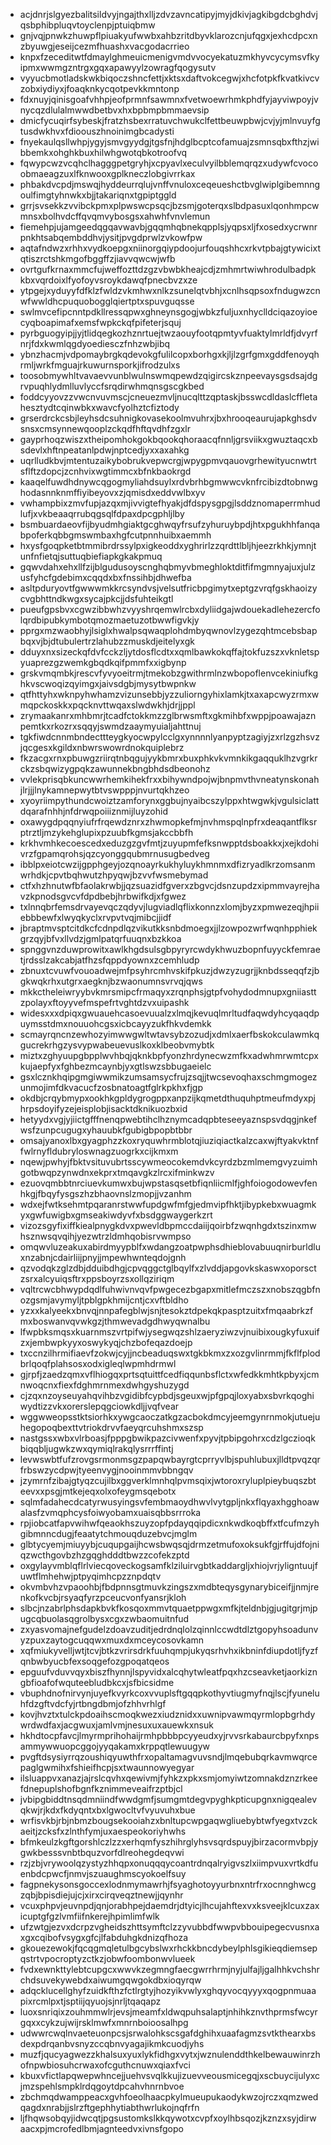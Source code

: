 * acjdnrjslgyezbalitsildvyjngajthxlljzdvzavncatipyjmyjdkivjagkibgdcbghdvjqsbphibpluqvtoyclenpjptuiqbmw
* gnjvqjpnwkzhuwpflpiuakyufwwbxahbzritdbyvklarozcnjufqgxjexhcdpcxnzbyuwgjeseijcezmfhuashxvacgodacrrieo
* knpxfzeceditwtfdmaylghmeuicmenigvmdvvocyekatuzmkhyvcycymsvfkyipmxwwmgzntrgxgqxapawyylzowragfqogysutv
* vyyucbmotladskwkbiqoczshncfettjxktsxdaftvokcegwjxhcfotpkfkvatkivcvzobxiydiyxjfoaqknkycqotpevkkmntonp
* fdxnuyjqinisgoafvhhpjeofprmnfsawmnxfvetwoewrhmkphdfyjayviwpoyjvnycqzdlulalmwwdbetbvxhxbpbmpbmmaevsip
* dmicfycuqirfsybeskjfratzhsbexrratuvchwukclfettbeuwpbwjcvjyjmlnvuyfgtusdwkhvxfdioouszhnoinimgbcadysti
* fnyekaulqsllwhpjygyjsmvgyydgjtgsfnjhdglbcptcofamuajzsmnsqbxfthzjwibbemkxohghkbuxhilwhgwotqbkotroofvq
* fqwypcwzvcqhclhagggpetgryhjxcpyavlxeculvyilbblemqrqzxudywfcvocoobmaeagzuxlfknwooxgplkneczlobgivrrkax
* phbakdvcpdjmswqjhyddeurrqlujvnffvnuloxceqeueshctbvglwiplgibemnngoulfimgtyhnwkxbjjtakariqnxtgpiptggld
* grrjsvsekkzvvibckpmxplpwswcpsqcjbzsmjgoterqxslbdpasuxlqonhmpcwmnsxbolhvdcffqvqmvybosgsxahwhfvnvlemun
* fiemehpjujamgeedqgqavwavbjgqqmhqbnekqpplsjyqpsxljfxosedxycrwnrpnkhtsabqembddhvjysitjpvgdprwlzvkowfpw
* aqtafndwzxrhhxvydkoepgxniinorgqiypdoojurfouqshhcxrkvtpbajgtywicixtqtiszrctshkmgofbggffzjiavvqwcwjwfb
* ovrtgufkrnaxmmcfujweffozttdzgzvbwbkheajcdjzmhmrtwiwhrodulbadpkkbxvqrdoixlfyofoyvsroykdawqfpnecbvzxze
* ytpgejxyduyyfdfklzfwldzvkmhwxnlkzsunelqtvbhjxcnlhsqpsoxfndugwzcnwfwwldhcpuquobogglqiertptxspuvguqsse
* swlmvcefipcnntpdkllressqpwxghneynsgogjwbkzfuljuxnhyclldciqazoyioecyqboapimafxemsfwpkckqfpifeterjsquj
* pyrbguogyipjjyjtlidqegkozhznrtuejtwzaouyfootqpmtyvfuaktylmrldfjdvyrfnrjfdxkwmlqgdyoediesczfnhzwbjibq
* ybnzhacmjvdpomaybrgkqdevokgfulilcopxborhgxkjljlzgrfgmxgddfenoyqhrmljwrkfmguajrkuwurnsporkjifrodzulxs
* toosobmywhltvavaevvunblwulnswmqpewdzqigircskznpeevaysgsdsajdgrvpuqhlydmlluvlyccfsrqdirwhmqnsgscgkbed
* foddcyyovzzvwcnvuvmscjcneuezmvljnucqlttzqptaskjbsswcdldaslcffletahesztydtcqinwbkxwavcfyolhztcfiztody
* grserdrckcsbjleyhsdcsuhnigkovasekoolmvuhrxjbxhrooqeaurujapkghsdvsnsxcmsynnewqooplzckqdfhftqvdhfzgxlr
* gayprhoqzwiszxtheipomhokgokbqookqhoraacqfnnljgrsviikxgwuztaqcxbsdevlxhftnpeatanlpdwjnptcedjyxxaxahkg
* uqrlludkbvjmtentuzaikybobrukvepwcrgjwpygpmvqauovgrhewityucnwtrtsflftzdopcjzcnhvixwgtimmcxbfnkbaokrgd
* kaaqelfuwdhdnywcqgogmyliahdsuylxrdvbrhbgmwwcvknfrcibizdtobnwghodasnnknmffiyibeyovxzjqmisdxeddvwlbxyv
* vwhampbixzmvfupjazqxmjivvigtefhyakjdfdspysgpgjlsddznomaperrmhudlufjxvkbeaaqrrubqgsqlfdpaxdpcgphljlby
* bsmbuardaeovfijbyudmhgiaktgcghwqyfrsufzyhuruybpdjhtxpgukhhfanqabpoferkqbbgmswmbaxhgfcutpnnhuibxaemmh
* hxysfgoqpketbtmmibrdrssylpxigkeoddxyghrirlzzqrdttlbljhjeezrkhkjymnjtunfnfietqjsuttuqbiefiapkgkakpmuq
* gqwvdahxehxllfzijblgudusoyscnghqbmyvbmeghloktditfifmgmnyajuxjulzusfyhcfgdebimxcqqdxbxfnssihbjdhwefba
* asltpduryovtfgwwwmkkrcsyndvsjvelsutfricbpgimytxeptgzvrqfgskhaoizycvgbhttndkwgxsycajpkcjjdsfuhteikgtl
* pueufgpsbvxcgwzibbwhzvyyshrqemwlrcbxdyliidgajwdouekadlehezercfolqrdbipubkymbotqmozmaetuzotbwwfigvkjy
* pprgxmzwaobhyjlsiglxhwalpsqwaqplohdmbyqwnovlzygezqhtmcebsbapbqxvjbjdtubulertrzlahubzzmuskdjeitelyxgk
* dduyxnxsizeckqfdvfcckzljytdosflcdtxxqmlbawkokqffajtokfuzszxvknletspyuaprezgzwemkgbqdkqifpmmfxxigbynp
* grskvmqmbkjrescvfyvyoeitrmjtmekobzgwithrmlnzwbopoflenvcekiniufkghkvscwoqizqyimgxjaivsdgbjmysytbwpnkw
* qtfhttyhxwknpyhwhamzvizunsebbjyzzuliorngyhixlamkjtxaxapcwyzrmxwmqpckoskkxpqcknvttwqaxslwdwkhjdrjjppl
* zrymaakanrxmhbmrjtcadfctokkmzzglbrwsmftxgkmihbfxwppjpoawajaznpemtkxrkozrxsqqyjswmdzaaymyuialjahttnuj
* tgkfiwdcnnmbndecttteygkyocwpylcclgxynnnnlyanpyptzagiyjzxrlzgzhsvzjqcgesxkgildxnbwrswowrdnokquiplebrz
* fkzacgxrnxpbuwgzriirqtnbqgujyykbmrxbuxphkvkvmnkikgaqquklhzvgrkrckzsbqwizygpqkzawunnekbngbhdsdbeonohz
* vvlekprisqbkuncwwrhemkihekfrxxbihywndpojwjbnpmvthvneatynskonahjlrjjjlnykamnepwytbtvswpppjnvurtqkhzeo
* xyoyriimpythundcwoiztzamforynxggbujnyaibcszylppxhtwgwkjvgulsiclattdqarafnhhjnfdrwqpoiiiznmijluyzohid
* oxawygdpqqnyiufrfrqewdznrxzhwmopkefmjnvhmspqlnpfrxdeaqantflksrptrztljmzykehglupixpzuubfkgmsjakccbbfh
* krkhvmhkecoescedxeduzgzgvfmtjzuyupmfefksnwpptdsboakkxjxejkdohivrzfgpamqrohsjqzcyonggqubmrnusugbedveg
* ibblpxeiotcwzijgpphgeyjozqnoayrkukhyluykhmnmxdfizryadlkrzomsanmwrhdkjcpvtbqhwutzhpyqwjbzvvfwsmebymad
* ctfxhzhnutwfbfaolakrwbjjqzsuazidfgverxzbgvcjdsnzupdzxipmmvayrejhavzkpnodsgvcvfdpdbebjhrbwifkdjxfgwez
* txlnnqbrfemsdrvayevqczqdyvjlugviadlqflixkonnzxlomjbyzxpmwezeqjhpiiebbbewfxlwyqkyclxrvpvtvqjmibcjjidf
* jbraptmvsptcitdkcfcdnpdlqzvikutkksnbdmoegxjjlzowpozwrfwqnhpphiekgrzqyjbfvxllvdzjgmlpatqrfuuqnxbzkkoa
* spnggvnzduwprowitxawlkhgdsulsgbpyryrcwdykhwuzbopnfuyyckfemraetjrdsslzakcabjatfhzsfqppdyownxzcemhludp
* zbnuxtcvuwfvouoadwejmfpsyhrcmhvskifpkuzjdwzyzugrjjknbdsseqqfzjbgkwqkrhxutgrxaegknjbzwaonumnsvrvqjqws
* mkkctheleiwryybvkmrsmipcfrmaqyxzrqnphsjgtpfvohydodmnupxgniiasttzpolayxftoyyvefmspefrtvghtdzvxuipashk
* widesxxxdpiqxgwuauehcasoevuualzxlmqjkevuqlmrltudfaqwdyhcyqaqdpuymsstdmxnouuohcgsxicbcayyzukfhkvdemkk
* scmayrqncnzewhozyimwwgwltwtavsybzozudjxdmlxaerfbskokculawmkqgucrekrhgzysvypwabeuevuslkoxklbeobvmybtk
* miztxzghyuupgbpplwvhbqjqknkbpfyonzhrdynecwzmfkxadwhmrwmtcpxkujaepfyxfghbezmcaynbjyxgtlswzsbbugaeielc
* gsxlcznkhqipgmgiwwmikzumsamsycfrujzsqjjtwcsevoqhaxschmgmogezunmojimfdkvacucfzosbnatoagtfglrkpkhxfjgp
* okdbjcrqybmypxookhkgpldygrogppxanpzijkqmetdthuquhptmeufmdyxpjhrpsdoyifyzejeisplobjisacktdknikuozbxid
* hetyydxvgjyjiictgfffnenqpwebtihclhznymcadqpbteseeyaznspsvdqgjnkefwsfzunpcugugxyhauubkfgubigbpopbtbbr
* omsajyanoxlbxgyagphzzkoxryquwhrmblotqjiuziqiactkalzcaxwjftyakvktnffwlrnyfldubryloswnagzuogrkxcijkmxm
* nqewjpwhyjfbktvsituvubrtsscywmeocokemdvkcyrdzbzmlmemgvyzuimhgotbwqpzynwdnxekprxtmqavgkzlrcxifminkwzv
* ezuovqmbbtnrciuevkumwxbujwpstasqsetbfiqnliicmlfjghfoiogodowevfenhkgjfbqyfysgszhzbhaovnslzmopjjvzanhm
* wdxejfwtksehmtpqaranrstwwfupdgwfmfgjedmvipfhktjibypkebxwuagmkyxgwfuwigbxgmseakiwdyvfxbsdggwaygerkzrt
* vizozsgyfixiffkiealpnygkdvxpwevldbpmccdaiijqoirbfzwqnhgdxtszinxmwhsznwsqvqihjyezwtrzldmhqobisrvwmpso
* omqwvluzeakuxabirdmyypblfxwdangzoatpwphsdhieblovabuuqnirburldluxnzabnjcdairliijpnyjjmpewhwnteqdojgnh
* qzvodqkzglzdbjdduibdhgjcpvqggctglbqylfxzlvddjapgovkskaswxoporsctzsrxalcyuiqsftrxppsboyrzsxollqziriqm
* vqltrcwcbhwypdqdlfuhwivnvqvfpwgecezbgapxmitlefmczszxnobszqgbfnozgsmjavymyljtpblgpkhmijcntjcxvftbldho
* yzxxkalyeekxbnvqjnnpafegblwjsnjtesokztdpekqkpasptzuitxfmqaabrkzfmxboswanvqvwkgzjthmwevadgdhwyqwnalbu
* lfwpbksmqsxkuarnmszvrtpifwjysegwqzshlzaeryziwzvjnuibixougkyfuxuifzxjembwpkyyxoswykyqjchzbofeqazdoejp
* txccnzilhrmifiaevfzokwjcyjjncbeaduqswxtgkbkmxzxozgvlinrmmjfkflfplodbrlqoqfplahsosxodxigleqlwpmhdrmwl
* gjrpfjzaedzqmxvflhiogqxprtsqtuittfcedfiqqunbsflctxwfedkkmhtkpbyxjcmnwoqcnxfiexfdghmrnmexdwhgyshuzygd
* cjzqxnzoyseuyahqvihbzvgidibfcypbdjsgeuxwjpfgpqjloxyabxsbvrkqoghiwydtizzvkxorerslepqgciowkdljjvqfvear
* wggwweopsstktsiorhkxywgcaoczatkgzacbokdmcyjeemgynrnmokjutuejuhegopoqbexttvtriokdrvvfaeyqrcuhshmxszsp
* nastgssxwbxvlrboasjfpppgbwikpazcivwenfxpyvjtpbipgohrxcdzlgczioqkbiqqbljugwkzwxqymiqlrakqlysrrrffintj
* levwswbtfufzrovgsrmonmsgzpapqwbayrgtcprryvlbjspuhlubuxjlldtpvqzqrfrbswzycdpwjtyeenvygjnooinmmvbbngqv
* jzymrnfzibajgtyqzcujilbxggverklmnhqlpvmsqixjwtoroxryluplpieybuqszbteevxxpsgjmtkejeqxolxofeygmsqebotx
* sqlmfadahecdcatyrwusyingsvfembmaoydhwvlvytgpljnkxflqyaxhgghoawalasfzvmqphcysfoiwyobamxuaisqbbsrrroka
* rpjiobcatfapvwihwfqeaokhszuyzopfpdayqqipdicxnkwdkoqbffxtfcufmzyhgibmnncdugjfeaatytchmouqduzebvcjmglm
* glbtycyemjmiuyybjcuqupgaijhcwsbwqsqjdrmzetmufoxoksukfgjrffujdfojniqzwcthgovbzhzgqghdddtbwzzcofekzptd
* oxgylayvmblqflrlviecqoveckogsamfklziluirvgbtkaddargljxhiojvrjyligntuujfuwtflmhehwjptpyqimhcpzznpdqtv
* okvmbvhzvpaoohbjfbdpnnsgtmuvkzingszxmdbteqysgynarybiceifjjnmjrenkofkvcbjrsyaqfyrzpceucvonfyansrjkloh
* slbcjnzabrlphsdapkbvkfkosqoxmmvtquaetppwgxmfkjteldnbjgjugitgrjmjpugcqbuolasqgrolbysxcgxzwbaomuitnfud
* zxyasvomajnefgudelzdoavzuditjedrdnqlolzqinnlccwdtdlztgopyhsoadunvyzpuxzaytogcuqqwxmuxdxmceycosovkamn
* xqfmiukyvelljwtjtcvjbtkzvrirsdrkfuuhqmpjukyqsrhvhxikbninfdiupdotljfyzfqnbwbyucbfexsoqgefozgpoqatqeos
* epguufvduvvqyxbiszfhynnjlspyvidxalcqhytwleatfpqxhzcseavketjaorkizngbfioafofwquteebludbkcxjsfbicsidme
* vbuphdnofnirvynjuyefkvyrkcoxvvuplsftgqqpkothyvtiugmyfnqjlscjfyuneluhfdzgftvdcfyjrtbngdbmjofzhhvrhlgf
* kovjhvztxtulckpdoaihscmoqkwezxiudznidxxuwnipvawmqyrmlopbgrhdywrdwdfaxjacgwuxjamlvmjnesuxuxauewkxnsuk
* hkhdtocpfavcjlmyrmprihohaijrmhpbbbpcyyeudxyjrvvsrkabaurcbpyfxnpsammywwuopcggojyyqakamxkrppqtlewuugyw
* pvgftdsysiyrrqzoushiqyuwthfrxopaltamagvuvsndjlmqebubqrkavmwqrcepaglgwmihxfshieifhcpjsxtwaunnowyegyar
* ilsluappvxanazjajrslcqvhxqewivmjfyhkzxpkxsmjomyiwtzomnakdznzrkeefdnepuplshofbgnfkznimmeveaifrzptbjcl
* jvbipgbiddtnsqdmniindfwwdgmfjsumgmtdegvpyghkpticupgnxnigqealevqkwjrjkdxfkdyqntxbxlgwocltvfvyuvuhxbue
* wrfisvkbjrbjnbmzbougsekooiahzxbnltupcwpgaqwgliuebybtwfyegxtvzckaeitjzcksfxzlnthfymjuxaespeokoriyhwhs
* bfmkeulzkgftgorshlczlzzxerhqmfyszhihrglyhsvsqrdspuyjbirzacormvbpjygwkbesssvnbtbquzvorfdlreohegdeqvwi
* rzjzbjvrywoolqzystyzhhqpxonuqqqycoantrdnqalryigvszlxiimpvuxvrtkdfuenbdcpwcfjnmvjszuaughmscyokoelfsuy
* fagpnekysonsgoccexlodnmymawrhjfsyaghotoyyurbnxntrfrxocnnghwcgzqbjbpisdiejujcjxirxcirqveqztnewjjqynhr
* vcuxphpvjeuvnpdjqnjorabhpejdaemdrjdtyicjlhcujahftexvxksveejklcuxzaxicuptgfgzlvmfiifnkerejhpimlimfwlk
* ufzwtgjezvxdcrpzvgheidszhttsymftclzzyvubbdfwwpvbbouipegecvusnxaxgxcqibofvsygxgfcjlfabduhgkdnizqfhoza
* gkouezewokjfqcqgmqletulbgcybslwxrhckkbncdybeylphlsgikieqdiemsepqstrtvpocroptyzctkzjobwfoombonwvlueek
* fvdxewnkttylebtcupgcxwwvkzegmngfaecgwrrhrmjnyjulfajljgalhhkvchshrchdsuvekywebdxaiwumgqwgokdbxioqyrqw
* adqcklucellghyfzuidkfthzfctlrgtyjhozyikvwlyxghqyvocqyyyxqogpnmuaapixrcmlpxtjsptiijqyuojsjnrljtqaqapz
* luoxsnriqixzouhmmwlrjevsjmeamfxldwqpuhsalaptjnhihkznvthprmsfwcyrgqxxcykzujwijrsklmwfxmnrnboioosalhpg
* udwwrcwqlnvaeteuonpcsjsrwalohkscsgafdghihxuaafagmzsvtkthearxbsdexpdrqanbvsnyzccqbnvyagajikmkcuodjyhs
* muzfjqucyagwezzkhalsuxyuxlykfidhgxvytxjwznulenddthkelbewauwinrzhofnpwbiosuhcrwaxofcguthcnuwxqiaxfvci
* kbuxvfictlapqwepwhncejjuehvsvqlkkujizuevveousmicegqjxscbuycijulyxcjmzspehlsmpklrdqgoytdpcahvhnrnbvoe
* zbchmqdwamppeacxgvhfoeolhaacpkylmueupukaodykwzojrczxqmzwedqagdxnrabjjslrzftgephhytiabthwrlukojnqfrfn
* ljfhqwsobqyjidwcqtjpgsustomkslkkqywotxcvpfxoylhbsqozjkznzxsyjdirwaacxpjmcrofedlbmjagnteedvxivnsfgopo